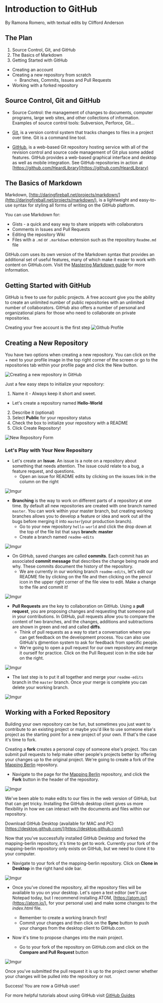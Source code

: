 # Introduction to GitHub

By Ramona Romero, with textual edits by Clifford Anderson

## The Plan

1. Source Control, Git, and GitHub
2. The Basics of Markdown
3. Getting Started with GitHub
  * Creating an account
  * Creating a new repository from scratch
    * Branches, Commits, Issues and Pull Requests
  * Working with a forked repository

## Source Control, Git and GitHub

* Source Control: the management of changes to documents, computer programs, large web sites, and other collections of information. Examples of source control tools:  Subversion, Perforce, Git...

* [Git](http://git-scm.com/), is a version control system that tracks changes to files in a project over time. Git is a command line tool.

* [GitHub](http://github.com), is a web-based Git repository hosting service with all of the revision control and source code management of Git plus some added features. GitHub provides a web-based graphical interface and desktop as well as mobile integration. See GitHub repositories in action at [https://github.com/HeardLibrary](https://github.com/HeardLibrary)

## The Basics of Markdown

Markdown, [http://daringfireball.net/projects/markdown/](http://daringfireball.net/projects/markdown/), is a lightweight and easy-to-use syntax for styling all forms of writing on the GitHub platform.

You can use Markdown for:
* Gists - a quick and easy way to share snippets with collaborators
* Comments in Issues and Pull Requests
* Editing the repository Wiki
* Files with a `.md` or `.markdown` extension such as the repository `Readme.md` file

GitHub.com uses its own version of the Markdown syntax that provides an additional set of useful features, many of which make it easier to work with content on GitHub.com. Visit the [Mastering Markdown guide](https://guides.github.com/features/mastering-markdown/) for more information.

## Getting Started with GitHub

GitHub is free to use for public projects.  A free account give you the ability to create an unlimited number of public repositories with an unlimited number of collaborators.  GitHub also offers a number of personal and organizational plans for those who need to collaborate on private repositories.

Creating your free account is the first step
![Github Profile](http://i.imgur.com/rUl3p6P.png)

## Creating a New Repository

You have two options when creating a new repository.  You can click on the + next to your profile image in the top right corner of the screen or go to the repositories tab within your profile page and click the New button.

![Creating a new repository in GitHub](http://i.imgur.com/xRUNkhe.png)

Just a few easy steps to initialize your repository:

1. Name it - Always keep it short and sweet.
  * Let's create a repository named **Hello-World**
2. Describe it (optional)
3. Select **Public** for your repository status
4. Check the box to initialize your repository with a README
5. Click Create Repository!

![New Repository Form](http://i.imgur.com/854WHz3.png)

### Let's Play with Your New Repository
* Let's create an **Issue**.  An issue is a note on a repository about something that needs attention.  The issue could relate to a bug, a feature request, and questions.
  * Open an issue for README edits by clicking on the issues link in the column on the right

![Imgur](http://i.imgur.com/atkXV7n.png)

* **Branching** is the way to work on different parts of a repository at one time. By default all new repositories are created with one branch named `master`. You can work within your master branch, but creating working branches allows you to develop a feature or idea and work out all the bugs before merging it into `master`(your production branch).
  * Go to your new repository `hello-world` and click the drop down at the top of the file list that says **branch: master**
  * Create a branch named `readme-edits`

![Imgur](http://i.imgur.com/OKbIpQH.png)

* On GitHub, saved changes are called **commits**.  Each commit has an associated **commit message** that describes the change being made and why.  These commits document the history of the repository.
  * We are currently in our working branch `readme-edits`, let's edit our README file by clicking on the file and then clicking on the pencil icon in the upper right corner of the file view to edit. Make a change to the file and commit it!

![Imgur](http://i.imgur.com/38ba1ee.png)

* **Pull Requests** are the key to collaboration on GitHub. Using a **pull request**, you are proposing changes and requesting that someone pull in your contributions. In GitHub, pull requests allow you to compare the content of two branches, and the changes, additions and subtractions are shown in green and red and called **diffs**.
  * Think of pull requests as a way to start a conversation where you can get feedback on the development process.  You can also use GitHub's @mention system to ask for feedback from specific people.
  * We're going to open a pull request for our own repository and merge it ourself for practice. Click on the Pull Request icon in the side bar on the right.

![Imgur](http://i.imgur.com/whLHZ8q.png)

* The last step is to put it all together and merge your `readme-edits` branch in the `master` branch.  Once your merge is complete you can delete your working branch.

![Imgur](http://i.imgur.com/6nPrNJQ.png)

## Working with a Forked Repository

Building your own repository can be fun, but sometimes you just want to contribute to an existing project or maybe you'd like to use someone else's project as the starting point for a new project of your own. If that's the case it's time to fork.

Creating a **fork** creates a personal copy of someone else's project. You can submit pull requests to help make other people's projects better by offering your changes up to the original project. We're going to create a fork of the [Mapping Berlin](https://github.com/HeardLibrary/mapping-berlin) repository.

* Navigate to the page for the [Mapping Berlin](https://github.com/HeardLibrary/mapping-berlin) repository, and click the **Fork** button in the header of the repository.

![Imgur](http://i.imgur.com/Bi0jTS8.png)

We've been able to make edits to our files in the web version of GitHub, but that can get tricky.  Installing the GitHub desktop client gives us more flexibility in how we can interact with the documents and files within our repository.  

Download GitHub Desktop (available for MAC and PC) [https://desktop.github.com/](https://desktop.github.com/)

Now that you've successfully installed GitHub Desktop and forked the mapping-berlin repository, it's time to get to work.  Currently your fork of the mapping-berlin repository only exists on GitHub, but we need to clone it to your computer.

* Navigate to your fork of the mapping-berlin repository.  Click on **Clone in Desktop** in the right hand side bar.

![Imgur](http://i.imgur.com/zP8YY9R.png)

* Once you've cloned the repository, all the repository files will be available to you on your desktop.  Let's open a text editor (we'll use Notepad today, but I recommend installing ATOM, [https://atom.io/](https://atom.io/), for your personal use) and make some changes to the *index.html* file.
  * Remember to create a working branch first!
  * Commit your changes and then click on the **Sync** button to push your changes from the desktop client to GitHub.com.

* Now it's time to propose changes into the main project.
  * Go to your fork of the repository on GitHub.com and click on the **Compare and Pull Request** button

![Imgur](http://i.imgur.com/19DFE5p.png)

Once you've submitted the pull request it is up to the project owner whether your changes will be pulled into the repository or not.  

Success!  You are now a GitHub user!

For more helpful tutorials about using GitHub visit [GitHub Guides](https://guides.github.com/)
